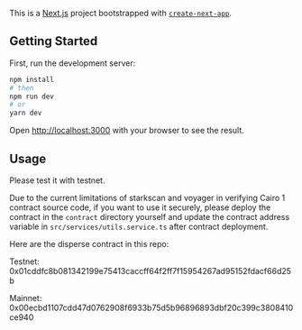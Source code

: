 This is a [Next.js](https://nextjs.org/) project bootstrapped with [`create-next-app`](https://github.com/vercel/next.js/tree/canary/packages/create-next-app).

## Getting Started

First, run the development server:

```bash
npm install
# then
npm run dev
# or
yarn dev
```

Open [http://localhost:3000](http://localhost:3000) with your browser to see the result.

## Usage

Please test it with testnet.

Due to the current limitations of starkscan and voyager in verifying Cairo 1 contract source code, if you want to use it securely, please deploy the contract in the `contract` directory yourself and update the contract address variable in `src/services/utils.service.ts` after contract deployment.

Here are the disperse contract in this repo:

Testnet: 0x01cddfc8b081342199e75413caccff64f2ff7f15954267ad95152fdacf66d25b

Mainnet: 0x00ecbd1107cdd47d0762908f6933b75d5b96896893dbf20c399c3808410ce940
